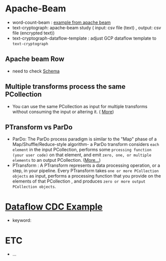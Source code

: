 # Apache-Beam
-  word-count-beam : [example from apache beam](https://beam.apache.org/get-started/wordcount-example/)
-  text-cryptograph: apache-beam study ( input: csv file (text) , output: csv file (encrypted text))
- text-cryptograph-dataflow-template : adjust GCP dataflow template to `text-cryptograph`

## Apache beam Row 
- need to check [Schema](https://beam.apache.org/documentation/programming-guide/#what-is-a-schema)

## Multiple transforms process the same PCollection
- You can use the same PCollection as input for multiple transforms without consuming the input or altering it. ( [More](https://beam.apache.org/documentation/pipelines/design-your-pipeline/#multiple-transforms-process-the-same-pcollection))

## PTransform  vs ParDo
- ParDo: The ParDo process paradigm is similar to the "Map" phase of a Map/Shuffle/Reduce-style algorithm- a ParDo transform considers `each element` in the input PCollection, performs some `prcessing function (your user code)` on that element, and emit `zero, one, or multiple elements` to an output PCollection. ([More...](https://beam.apache.org/documentation/programming-guide/#pardo))
- PTransform  : A PTransform represents a data processing operation, or a step, in your pipeline. Every PTransform takes `one or more PCollection objects` as input, performs a processing function that you provide on the elements of that PCollection , and produces `zero or more output PCollection objects`.

# [Dataflow CDC Example](https://github.com/GoogleCloudPlatform/DataflowTemplates/tree/main/v2/cdc-parent)
- keyword: 

# ETC
- ...